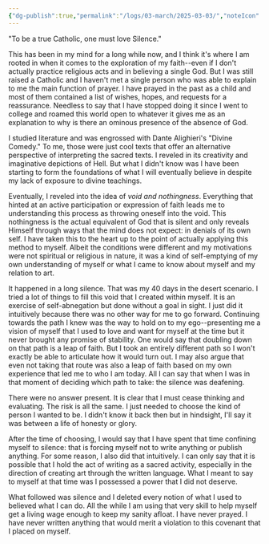 ```yaml
---
{"dg-publish":true,"permalink":"/logs/03-march/2025-03-03/","noteIcon":"","created":"2025-03-03"}
---
```


"To be a true Catholic, one must love Silence."

This has been in my mind for a long while now, and I think it's where I am rooted in when it comes to the exploration of my faith--even if I don't actually practice religious acts and in believing a single God. But I was still raised a Catholic and I haven't met a single person who was able to explain to me the main function of prayer. I have prayed in the past as a child and most of them contained a list of wishes, hopes, and requests for a reassurance. Needless to say that I have stopped doing it since I went to college and roamed this world open to whatever it gives me as an explanation to why is there an ominous presence of the absence of God.

I studied literature and was engrossed with Dante Alighieri's "Divine Comedy." To me, those were just cool texts that offer an alternative perspective of interpreting the sacred texts. I reveled in its creativity and imaginative depictions of Hell. But what I didn't know was I have been starting to form the foundations of what I will eventually believe in despite my lack of exposure to divine teachings.

Eventually, I reveled into the idea of *void and nothingness*. Everything that hinted at an active participation or expression of faith leads me to understanding this process as throwing oneself into the void. This nothingness is the actual equivalent of God that is silent and only reveals Himself through ways that the mind does not expect: in denials of its own self. I have taken this to the heart up to the point of actually applying this method to myself. Albeit the conditions were different and my motivations were not spiritual or religious in nature, it was a kind of self-emptying of my own understanding of myself or what I came to know about myself and my relation to art.

It happened in a long silence. That was my 40 days in the desert scenario. I tried a lot of things to fill this void that I created within myself. It is an exercise of self-abnegation but done without a goal in sight. I just did it intuitively because there was no other way for me to go forward. Continuing towards the path I knew was the way to hold on to my ego--presenting me a vision of myself that I used to love and want for myself at the time but it never brought any promise of stability. One would say that doubling down on that path is a leap of faith. But I took an entirely different path so I won't exactly be able to articulate how it would turn out. I may also argue that even not taking that route was also a leap of faith based on my own experience that led me to who I am today. All I can say that when I was in that moment of deciding which path to take: the silence was deafening.

There were no answer present. It is clear that I must cease thinking and evaluating. The risk is all the same. I just needed to choose the kind of person I wanted to be. I didn't know it back then but in hindsight, I'll say it was between a life of honesty or glory.

After the time of choosing, I would say that I have spent that time confining myself to silence: that is forcing myself not to write anything or publish anything. For some reason, I also did that intuitively. I can only say that it is possible that I hold the act of writing as a sacred activity, especially in the direction of creating art through the written language. What I meant to say to myself at that time was I possessed a power that I did not deserve. 

What followed was silence and I deleted every notion of what I used to believed what I can do. All the while I am using that very skill to help myself get a living wage enough to keep my sanity afloat. I have never prayed. I have never written anything that would merit a violation to this covenant that I placed on myself. 